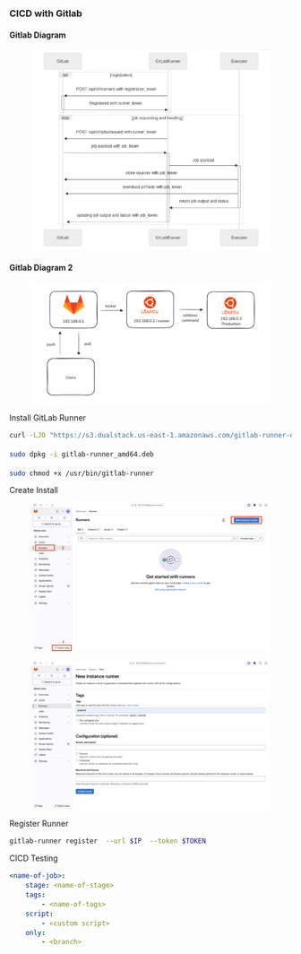 ### CICD with Gitlab

#### Gitlab Diagram

<figure>
<img src="CICD-media/workflow-diagram.png"
title="Workflow" alt="" />
</figure>

#### Gitlab Diagram 2

<figure>
<img src="CICD-media/workflow2.png"
title="Workflow" alt="" />
</figure>

Install GitLab Runner

```bash
curl -LJO "https://s3.dualstack.us-east-1.amazonaws.com/gitlab-runner-downloads/latest/deb/gitlab-runner_amd64.deb"

sudo dpkg -i gitlab-runner_amd64.deb

sudo chmod +x /usr/bin/gitlab-runner
```

Create Install

<figure>
<img src="CICD-media/create-instance1.png"
title="create_instance" alt="" />
</figure>

<figure>
<img src="CICD-media/create-instance2.png"
title="create_instance" alt="" />
</figure>

Register Runner

```bash
gitlab-runner register  --url $IP  --token $TOKEN
```

CICD Testing

```yaml
<name-of-job>:
    stage: <name-of-stage>
    tags:
        - <name-of-tags>
    script:
        - <custom script>
    only:
        - <branch>
```
